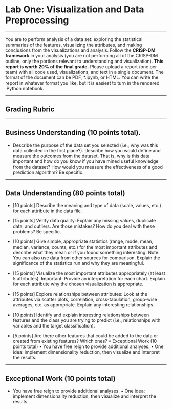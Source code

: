 # Lab One: Visualization and Data Preprocessing
***
You are to perform analysis of a data set: exploring the statistical summaries of the features, visualizing the attributes, and making conclusions from the visualizations and analysis. Follow the **CRISP-DM framework** in your analysis (you are not performing all of the CRISP-DM outline, only the portions relevant to understanding and visualization). **This report is worth 20% of the final grade.** Please upload a report (one per team) with all code used, visualizations, and text in a single document. The format of the document can be PDF, *.ipynb, or HTML. You can write the report in whatever format you like, but it is easiest to turn in the rendered iPython notebook.
***
## Grading Rubric 
***
## Business Understanding (10 points total).
-  Describe the purpose of the data set you selected (i.e., why was this data collected in the first place?). Describe how you would define and measure the outcomes from the dataset. That is, why is this data important and how do you know if you have mined useful knowledge from the dataset? How would you measure the effectiveness of a good prediction algorithm? Be specific. 
***
## Data Understanding (80 points total) 

-  [10 points] Describe the meaning and type of data (scale, values, etc.) for each attribute in the data file. 

-  [15 points] Verify data quality: Explain any missing values, duplicate data, and outliers. Are those mistakes? How do you deal with these problems? Be specific. 

-  [10 points] Give simple, appropriate statistics (range, mode, mean, median, variance, counts, etc.) for the most important attributes and describe what they mean or if you found something interesting. Note: You can also use data from other sources for comparison. Explain the significance of the statistics run and why they are meaningful. 

-  [15 points] Visualize the most important attributes appropriately (at least 5 attributes). Important: Provide an interpretation for each chart. Explain for each attribute why the chosen visualization is appropriate. 

-  [15 points] Explore relationships between attributes: Look at the attributes via scatter plots, correlation, cross-tabulation, group-wise averages, etc. as appropriate. Explain any interesting relationships. 

-  [10 points] Identify and explain interesting relationships between features and the class you are trying to predict (i.e., relationships with variables and the target classification). 

-  [5 points] Are there other features that could be added to the data or created from existing features? Which ones? • Exceptional Work (10 points total) • You have free reign to provide additional analyses. • One idea: implement dimensionality reduction, then visualize and interpret the results.
***
## Exceptional Work (10 points total) 

-  You have free reign to provide additional analyses. • One idea: implement dimensionality reduction, then visualize and interpret the results.